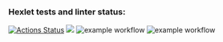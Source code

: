 ### Hexlet tests and linter status:
[![Actions Status](https://github.com/RuslanSalakhiev/frontend-project-lvl1/workflows/hexlet-check/badge.svg)](https://github.com/RuslanSalakhiev/frontend-project-lvl1/actions)
<a href="https://codeclimate.com/github/codeclimate/codeclimate/maintainability"><img src="https://api.codeclimate.com/v1/badges/a99a88d28ad37a79dbf6/maintainability" /></a>
![example workflow](https://github.com/RuslanSalakhiev/frontend-project-lvl1/actions/workflows/linter-check.yml/badge.svg)
![example workflow](https://github.com/RuslanSalakhiev/frontend-project-lvl1/actions/workflows/hexlet-check.yml/badge.svg)
